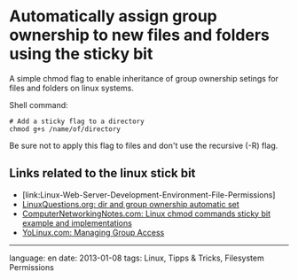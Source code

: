 # Automatically assign group ownership to new files and folders using the sticky bit

A simple chmod flag to enable inheritance of group ownership setings for files and folders on linux systems.

Shell command:

<!-- language: lang-sh -->

	# Add a sticky flag to a directory
	chmod g+s /name/of/directory

Be sure not to apply this flag to files and don't use the recursive (-R) flag.

## Links related to the linux stick bit

- [link:Linux-Web-Server-Development-Environment-File-Permissions]
- [LinuxQuestions.org: dir and group ownership automatic set
](http://www.linuxquestions.org/questions/linux-newbie-8/dir-and-group-ownership-automatic-set-649039/)
- [ComputerNetworkingNotes.com: Linux chmod commands sticky bit example and implementations](http://computernetworkingnotes.com/managing-file-system-security/sticky-bit.html)
- [YoLinux.com: Managing Group Access](http://www.yolinux.com/TUTORIALS/LinuxTutorialManagingGroups.html)

---

language: en
date: 2013-01-08
tags: Linux, Tipps & Tricks, Filesystem Permissions